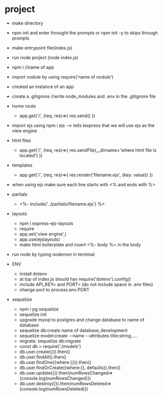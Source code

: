# project

* make directory
* npm init and enter throught the prompts or npm init -y to skips through prompts
* make entrypoint file(index.js)
* run node project (node index.js)
* npm i //name of app
* import nodule by using require('name of nodule')
* created an instance of an app
* create a .gitignore //write node_modules and .env in the .gitignore file
* home route
    * app.get('/', (req, res)=>{
        res.send()
    })
* import ejs using npm i ejs --> tells texpress that we will use ejs as the view engine
* html files
    * app.get('/', (req, res)=>{
        res.sendFile(__dirname+'where html file is located')
    })
* templates
    * app.get('/', (req, res)=>{
        res.render('filename.ejs', {key: value})
    })
* when using ejs make sure each line starts with <% and ends with %>
* partials
    * <%- include('../partials/filename.ejs') %>
* layouts
    * npm i express-ejs-layouts
    * require
    * app.set('view engine',)
    * app.use(ejslayouts)
    * make html boilerplate and insert <%- body %> in the body
* run node by typing nodemon in terminal

* ENV
    * install dotenv
    * at top of index.js should hav require('dotenv').config()
    * include API_KEY= and PORT= (do not include space in .env files)
    * change port to process.env.PORT

* sequelize
    * npm i pg sequelize
    * sequelize init
    * upgrade mysql to postgres and change database to name of database
    * sequelize db:create name of database_development
    * sequelize model:create --name --attributes title:string,....
    * migrate: sequelize db:migrate
    * const db = require('./models')
    * db.user.create({}).then()
    * db.user.findAll().then()
    * db.user.findOne({where:{}}).then()
    * db.user.findOrCreate({where:{}, defaults}).then()
    * db.user.update({}).then(numRowsChanged=>{console.log(numRowsChanged)})
    * db.user.destroy({}).then(numRowsDeleted=>{console.log(numRowsDeleted)})